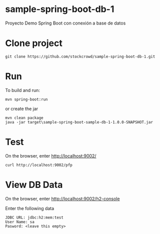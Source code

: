 # sample-spring-boot-db-1
Proyecto Demo Spring Boot con conexión a base de datos

# Clone project

```
git clone https://github.com/stockcrowd/sample-spring-boot-db-1.git
```

# Run

To build and run:

    mvn spring-boot:run

or create the jar

    mvn clean package
    java -jar target\sample-spring-boot-sample-db-1-1.0.0-SNAPSHOT.jar
    
# Test

On the browser, enter [http://localhost:9002/](http://localhost:9002/)
    
    curl http://localhost:9002/pfp

# View DB Data    

On the browser, enter [http://localhost:9002/h2-console](http://localhost:9002/h2-console)

Enter the following data

	JDBC URL: jdbc:h2:mem:test
	User Name: sa
	Pasword: <leave this empty>
  
